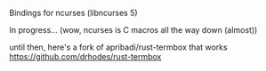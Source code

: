 Bindings for ncurses (libncurses 5)

In progress... (wow, ncurses is C macros all the way down (almost))

until then, here's a fork of apribadi/rust-termbox that works
  https://github.com/drhodes/rust-termbox
